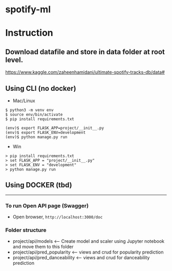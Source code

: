 # spotify-ml

# Instruction

## Download datafile and store in data folder at root level.

https://www.kaggle.com/zaheenhamidani/ultimate-spotify-tracks-db/data#

## Using CLI (no docker)

- Mac/Linux

```
$ python3 -m venv env
$ source env/bin/activate
$ pip install requirements.txt

(env)$ export FLASK_APP=project/__init__.py
(env)$ export FLASK_ENV=development
(env)$ python manage.py run
```

- Win

```
> pip install requirements.txt
> set FLASK_APP = "project/__init__.py"
> set FLASK_ENV = "development"
> python manage.py run
```

## Using DOCKER (tbd)

---

### To run Open API page (Swagger)

- Open browser, `http://localhost:3000/doc`

### Folder structure

- project/api/models <-- Create model and scaler using Jupyter notebook and move them to this folder
- project/api/pred_popularity <-- views and crud for popularity prediction
- project/api/pred_danceability <-- views and crud for danceability prediction
